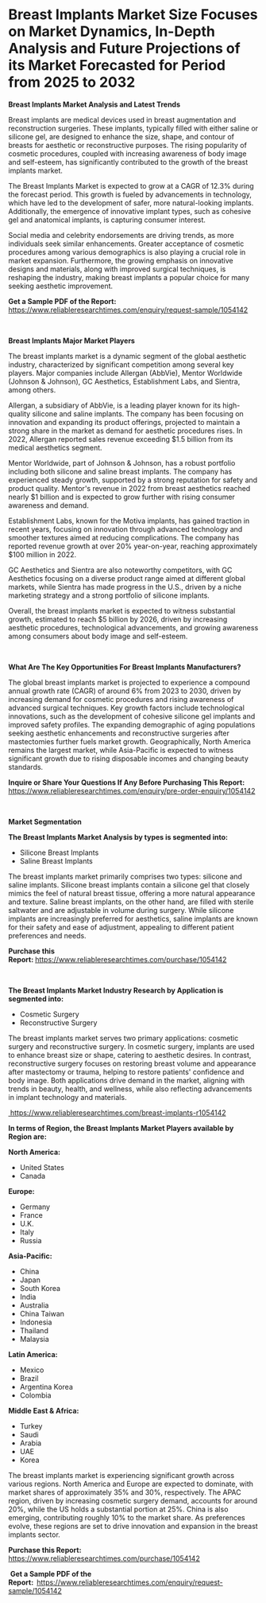 <p><h1>Breast Implants Market Size Focuses on Market Dynamics, In-Depth Analysis and Future Projections of its Market Forecasted for Period from 2025 to 2032</h1></p><p><strong>Breast Implants Market Analysis and Latest Trends</strong></p>
<p><p>Breast implants are medical devices used in breast augmentation and reconstruction surgeries. These implants, typically filled with either saline or silicone gel, are designed to enhance the size, shape, and contour of breasts for aesthetic or reconstructive purposes. The rising popularity of cosmetic procedures, coupled with increasing awareness of body image and self-esteem, has significantly contributed to the growth of the breast implants market.</p><p>The Breast Implants Market is expected to grow at a CAGR of 12.3% during the forecast period. This growth is fueled by advancements in technology, which have led to the development of safer, more natural-looking implants. Additionally, the emergence of innovative implant types, such as cohesive gel and anatomical implants, is capturing consumer interest. </p><p>Social media and celebrity endorsements are driving trends, as more individuals seek similar enhancements. Greater acceptance of cosmetic procedures among various demographics is also playing a crucial role in market expansion. Furthermore, the growing emphasis on innovative designs and materials, along with improved surgical techniques, is reshaping the industry, making breast implants a popular choice for many seeking aesthetic improvement.</p></p>
<p><strong>Get a Sample PDF of the Report:&nbsp;</strong> <a href="https://www.reliableresearchtimes.com/enquiry/request-sample/1054142?utm_campaign=2203&utm_medium=2&utm_source=Github&utm_content=ia&utm_term=13042025&utm_id=breast-implants">https://www.reliableresearchtimes.com/enquiry/request-sample/1054142</a></p>
<p>&nbsp;</p>
<p><strong>Breast Implants Major Market Players</strong></p>
<p><p>The breast implants market is a dynamic segment of the global aesthetic industry, characterized by significant competition among several key players. Major companies include Allergan (AbbVie), Mentor Worldwide (Johnson & Johnson), GC Aesthetics, Establishment Labs, and Sientra, among others.</p><p>Allergan, a subsidiary of AbbVie, is a leading player known for its high-quality silicone and saline implants. The company has been focusing on innovation and expanding its product offerings, projected to maintain a strong share in the market as demand for aesthetic procedures rises. In 2022, Allergan reported sales revenue exceeding $1.5 billion from its medical aesthetics segment.</p><p>Mentor Worldwide, part of Johnson & Johnson, has a robust portfolio including both silicone and saline breast implants. The company has experienced steady growth, supported by a strong reputation for safety and product quality. Mentor's revenue in 2022 from breast aesthetics reached nearly $1 billion and is expected to grow further with rising consumer awareness and demand.</p><p>Establishment Labs, known for the Motiva implants, has gained traction in recent years, focusing on innovation through advanced technology and smoother textures aimed at reducing complications. The company has reported revenue growth at over 20% year-on-year, reaching approximately $100 million in 2022.</p><p>GC Aesthetics and Sientra are also noteworthy competitors, with GC Aesthetics focusing on a diverse product range aimed at different global markets, while Sientra has made progress in the U.S., driven by a niche marketing strategy and a strong portfolio of silicone implants.</p><p>Overall, the breast implants market is expected to witness substantial growth, estimated to reach $5 billion by 2026, driven by increasing aesthetic procedures, technological advancements, and growing awareness among consumers about body image and self-esteem.</p></p>
<p>&nbsp;</p>
<p><strong>What Are The Key Opportunities For Breast Implants Manufacturers?</strong></p>
<p><p>The global breast implants market is projected to experience a compound annual growth rate (CAGR) of around 6% from 2023 to 2030, driven by increasing demand for cosmetic procedures and rising awareness of advanced surgical techniques. Key growth factors include technological innovations, such as the development of cohesive silicone gel implants and improved safety profiles. The expanding demographic of aging populations seeking aesthetic enhancements and reconstructive surgeries after mastectomies further fuels market growth. Geographically, North America remains the largest market, while Asia-Pacific is expected to witness significant growth due to rising disposable incomes and changing beauty standards.</p></p>
<p><strong>Inquire or Share Your Questions If Any Before Purchasing This Report:</strong> <a href="https://www.reliableresearchtimes.com/enquiry/pre-order-enquiry/1054142?utm_campaign=2203&utm_medium=2&utm_source=Github&utm_content=ia&utm_term=13042025&utm_id=breast-implants">https://www.reliableresearchtimes.com/enquiry/pre-order-enquiry/1054142</a></p>
<p>&nbsp;</p>
<p><strong>Market Segmentation</strong></p>
<p><strong>The Breast Implants Market Analysis by types is segmented into:</strong></p>
<p><ul><li>Silicone Breast Implants</li><li>Saline Breast Implants</li></ul></p>
<p><p>The breast implants market primarily comprises two types: silicone and saline implants. Silicone breast implants contain a silicone gel that closely mimics the feel of natural breast tissue, offering a more natural appearance and texture. Saline breast implants, on the other hand, are filled with sterile saltwater and are adjustable in volume during surgery. While silicone implants are increasingly preferred for aesthetics, saline implants are known for their safety and ease of adjustment, appealing to different patient preferences and needs.</p></p>
<p><strong>Purchase this Report:&nbsp;</strong><a href="https://www.reliableresearchtimes.com/purchase/1054142?utm_campaign=2203&utm_medium=2&utm_source=Github&utm_content=ia&utm_term=13042025&utm_id=breast-implants">https://www.reliableresearchtimes.com/purchase/1054142</a></p>
<p>&nbsp;</p>
<p><strong>The Breast Implants Market Industry Research by Application is segmented into:</strong></p>
<p><ul><li>Cosmetic Surgery</li><li>Reconstructive Surgery</li></ul></p>
<p><p>The breast implants market serves two primary applications: cosmetic surgery and reconstructive surgery. In cosmetic surgery, implants are used to enhance breast size or shape, catering to aesthetic desires. In contrast, reconstructive surgery focuses on restoring breast volume and appearance after mastectomy or trauma, helping to restore patients' confidence and body image. Both applications drive demand in the market, aligning with trends in beauty, health, and wellness, while also reflecting advancements in implant technology and materials.</p></p>
<p><a href="https://www.reliableresearchtimes.com/breast-implants-r1054142?utm_campaign=2203&utm_medium=2&utm_source=Github&utm_content=ia&utm_term=13042025&utm_id=breast-implants">&nbsp;https://www.reliableresearchtimes.com/breast-implants-r1054142</a></p>
<p><strong>In terms of Region, the Breast Implants Market Players available by Region are:</strong></p>
<p>
    <p> <strong> North America: </strong>
        <ul>
            <li>United States</li>
            <li>Canada</li>
        </ul>
        </p> 
    <p> <strong> Europe: </strong>
        <ul>
            <li>Germany</li>
            <li>France</li>
            <li>U.K.</li>
            <li>Italy</li>
            <li>Russia</li>
        </ul>
        </p> 
    <p> <strong> Asia-Pacific: </strong>
        <ul>
            <li>China</li>
            <li>Japan</li>
            <li>South Korea</li>
            <li>India</li>
            <li>Australia</li>
            <li>China Taiwan</li>
            <li>Indonesia</li>
            <li>Thailand</li>
            <li>Malaysia</li>
        </ul>
        </p> 
    <p> <strong> Latin America: </strong>
        <ul>
            <li>Mexico</li>
            <li>Brazil</li>
            <li>Argentina Korea</li>
            <li>Colombia</li>
        </ul>
        </p> 
    <p> <strong> Middle East & Africa: </strong>
        <ul>
            <li>Turkey</li>
            <li>Saudi</li>
            <li>Arabia</li>
            <li>UAE</li>
            <li>Korea</li>
        </ul>
    </p>
    </p>
<p><p>The breast implants market is experiencing significant growth across various regions. North America and Europe are expected to dominate, with market shares of approximately 35% and 30%, respectively. The APAC region, driven by increasing cosmetic surgery demand, accounts for around 20%, while the US holds a substantial portion at 25%. China is also emerging, contributing roughly 10% to the market share. As preferences evolve, these regions are set to drive innovation and expansion in the breast implants sector.</p></p>
<p><strong>Purchase this Report: </strong><a href="https://www.reliableresearchtimes.com/purchase/1054142?utm_campaign=2203&utm_medium=2&utm_source=Github&utm_content=ia&utm_term=13042025&utm_id=breast-implants">https://www.reliableresearchtimes.com/purchase/1054142</a></p>
<p>&nbsp;<strong>Get a Sample PDF of the Report:&nbsp;&nbsp;</strong><a href="https://www.reliableresearchtimes.com/enquiry/request-sample/1054142?utm_campaign=2203&utm_medium=2&utm_source=Github&utm_content=ia&utm_term=13042025&utm_id=breast-implants">https://www.reliableresearchtimes.com/enquiry/request-sample/1054142</a></p>
<p><strong></strong></p>
<p><p></p><p></p><p></p></p>